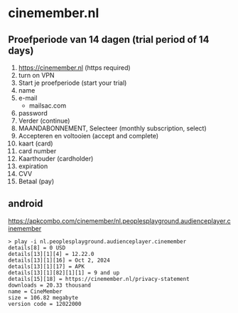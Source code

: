 # cinemember.nl

## Proefperiode van 14 dagen (trial period of 14 days)

1. https://cinemember.nl (https required)
2. turn on VPN
3. Start je proefperiode (start your trial)
4. name
5. e-mail
   - mailsac.com
6. password
7. Verder (continue)
8. MAANDABONNEMENT, Selecteer (monthly subscription, select)
9. Accepteren en voltooien (accept and complete)
10. kaart (card)
11. card number
12. Kaarthouder (cardholder)
13. expiration
14. CVV
15. Betaal (pay)

## android

https://apkcombo.com/cinemember/nl.peoplesplayground.audienceplayer.cinemember

~~~
> play -i nl.peoplesplayground.audienceplayer.cinemember
details[8] = 0 USD
details[13][1][4] = 12.22.0
details[13][1][16] = Oct 2, 2024
details[13][1][17] = APK
details[13][1][82][1][1] = 9 and up
details[15][18] = https://cinemember.nl/privacy-statement
downloads = 20.33 thousand
name = CineMember
size = 106.82 megabyte
version code = 12022000
~~~
